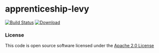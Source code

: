 # apprenticeship-levy

[![Build Status](https://travis-ci.org/hmrc/apprenticeship-levy.svg?branch=master)](https://travis-ci.org/hmrc/apprenticeship-levy) [ ![Download](https://api.bintray.com/packages/hmrc/releases/apprenticeship-levy/images/download.svg) ](https://bintray.com/hmrc/releases/apprenticeship-levy/_latestVersion)

### License

This code is open source software licensed under the [Apache 2.0 License]("http://www.apache.org/licenses/LICENSE-2.0.html")